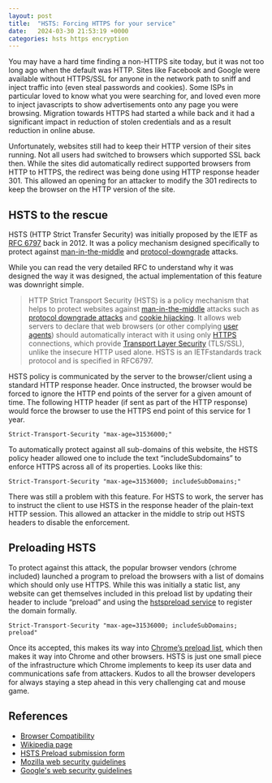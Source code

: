 ```yaml
---
layout: post
title:  "HSTS: Forcing HTTPS for your service"
date:   2024-03-30 21:53:19 +0000
categories: hsts https encryption
---
```


You may have a hard time finding a non-HTTPS site today, but it was not too long ago when the default was HTTP. Sites like Facebook and Google were available without HTTPS/SSL for anyone in the network path to sniff and inject traffic into (even steal passwords and cookies). Some ISPs in particular loved to know what you were searching for, and loved even more to inject javascripts to show advertisements onto any page you were browsing. Migration towards HTTPS had started a while back and it had a significant impact in reduction of stolen credentials and as a result reduction in online abuse.

Unfortunately, websites still had to keep their HTTP version of their sites running. Not all users had switched to browsers which supported SSL back then. While the sites did automatically redirect supported browsers from HTTP to HTTPS, the redirect was being done using HTTP response header 301. This allowed an opening for an attacker to modify the 301 redirects to keep the browser on the HTTP version of the site.

## HSTS to the rescue
HSTS (HTTP Strict Transfer Security) was initially proposed by the IETF as [RFC 6797](https://www.rfc-editor.org/rfc/rfc6797) back in 2012. It was a policy mechanism designed specifically to protect against [man-in-the-middle](https://en.wikipedia.org/wiki/Man-in-the-middle_attack) and [protocol-downgrade](https://en.wikipedia.org/wiki/Downgrade_attack) attacks.

While you can read the very detailed RFC to understand why it was designed the way it was designed, the actual implementation of this feature was downright simple.

> HTTP Strict Transport Security (HSTS) is a policy mechanism that helps to protect websites against [man-in-the-middle](https://en.wikipedia.org/wiki/Man-in-the-middle_attack) attacks such as [protocol downgrade attacks](https://en.wikipedia.org/wiki/Protocol_downgrade_attack) and [cookie hijacking](https://en.wikipedia.org/wiki/Session_hijacking). It allows web servers to declare that web browsers (or other complying [user agents](https://en.wikipedia.org/wiki/User_agent)) should automatically interact with it using only [HTTPS](https://en.wikipedia.org/wiki/HTTPS) connections, which provide [Transport Layer Security](https://en.wikipedia.org/wiki/Transport_Layer_Security) (TLS/SSL), unlike the insecure HTTP used alone. HSTS is an IETFstandards track protocol and is specified in RFC6797.

HSTS policy is communicated by the server to the browser/client using a standard HTTP response header. Once instructed, the browser would be forced to ignore the HTTP end points of the server for a given amount of time. The following HTTP header (if sent as part of the HTTP response) would force the browser to use the HTTPS end point of this service for 1 year.

``
Strict-Transport-Security "max-age=31536000;"
``

To automatically protect against all sub-domains of this website, the HSTS policy header allowed one to include the text “includeSubdomains” to enforce HTTPS across all of its properties. Looks like this:

``
Strict-Transport-Security "max-age=31536000; includeSubDomains;"
``

There was still a problem with this feature. For HSTS to work, the server has to instruct the client to use HSTS in the response header of the plain-text HTTP session. This allowed an attacker in the middle to strip out HSTS headers to disable the enforcement.

## Preloading HSTS
To protect against this attack, the popular browser vendors (chrome included) launched a program to preload the browsers with a list of domains which should only use HTTPS. While this was initially a static list, any website can get themselves included in this preload list by updating their header to include “preload” and using the [hstspreload service](https://hstspreload.org/)  to register the domain formally.

``
Strict-Transport-Security "max-age=31536000; includeSubDomains; preload"
``

Once its accepted, this makes its way into [Chrome’s preload list](https://source.chromium.org/chromium/chromium/src/+/main:net/http/transport_security_state_static.json), which then makes it way into Chrome and other browsers.
HSTS is just one small piece of the infrastructure which Chrome implements to keep its user data and communications safe from attackers. Kudos to all the browser developers for always staying a step ahead in this very challenging cat and mouse game.

## References
* [Browser Compatibility](https://caniuse.com/stricttransportsecurity)
* [Wikipedia page](https://en.wikipedia.org/wiki/HTTP_Strict_Transport_Security)
* [HSTS Preload submission form](https://hstspreload.org/)
* [Mozilla web security guidelines](https://infosec.mozilla.org/guidelines/web_security)
* [Google's web security guidelines](https://web.dev/explore/secure?hl=en)

